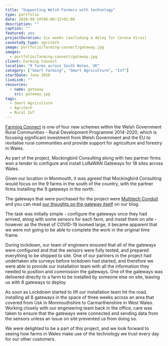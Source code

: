 ```yaml
---
title: "Supporting Welsh Farmers with technology"
type: portfolio
date: 2020-09-10T06:00:12+01:00
description: ""
caption: ""
featured: yes
projectDuration: Six weeks (excluding a delay for Corona Virus)
casestudy_type: agritech
image: portfolio/farming-connect/gateway.jpg
images: 
  - portfolio/farming-connect/gateway.jpg
client: Farming Connect
location: "9 farms across South Wales, UK"
category: ["Smart Farming", "Smart Agriculture", "IoT"]
startDate: June 2020
liveLink: "" 
resources: 
  - name: gateway
    src: gateway.jpg
tags:
  - Smart Agriculture
  - Agritech
  - Rural IoT
---
```

[Farming Connect](https://businesswales.gov.wales/farmingconnect/about-us) is one of four new schemes within the Welsh Government Rural Communities - Rural Development Programme 2014-2020, which is focusing significant investment from Welsh Government and the EU to revitalise rural communities and provide support for agriculture and forestry in Wales.

As part of the project, Mockingbird Consulting along with two partner firms won a tender to configure and install LoRaWAN Gateways for 18 sites across Wales.  

Given our location in Monmouth, it was agreed that Mockingbird Consulting would focus on the 9 farms in the south of the country, with the partner firms installing the 9 gateways in the north.

The gateways that were purchased for the project were [Multitech Conduit](https://www.multitech.com/brands/multiconnect-conduit) and you can read [our thoughts on the gateway itself](/blog/2019-11-06-lorawan-gateway-shootout-multitech-conduit/) on our blog.

The task was initially simple - configure the gateways once they had arrived, along with some sensors for each farm, and install them on site - however as the threat of COVID-19 loomed large, it became apparent that we were not going to be able to complete the work in the original time frame.

During lockdown, our team of engineers ensured that all of the gateways were configured and that the sensors were fully tested, and prepared everything to be shipped to site.  One of our partners in the project had undertaken site surveys before lockdown had started, and therefore we were able to provide our installation team with all the information they needed to position and commission the gateways.  One of the gateways was delivered directly to a farm to be installed by someone else on site, leaving us with 8 gateways to deploy.

As soon as Lockdown started to lift our installation team hit the road, installing all 8 gateways in the space of three weeks across an area that covered from Usk in Monmouthshire to Carmarthenshire in West Wales.  Working closely with our engineering team back in the office, care was taken to ensure that the gateways were connected and sending data from the sensors unless an issue on site prevented us from doing so.

We were delighted to be a part of this project, and we look forward to seeing how farms in Wales make use of the technology we trust every day for our other customers. 
